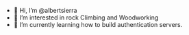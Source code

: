 - 👋 Hi, I’m @albertsierra
- 👀 I’m interested in rock Climbing and Woodworking
- 🌱 I’m currently learning how to build authentication servers.

<!---
albertsierra/albertsierra is a ✨ special ✨ repository because its `README.md` (this file) appears on your GitHub profile.
You can click the Preview link to take a look at your changes.
--->
